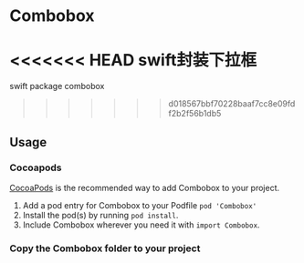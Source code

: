 # Combobox
<<<<<<< HEAD
swift封装下拉框
=======
swift package combobox
>>>>>>> d018567bbf70228baaf7cc8e09fdf2b2f56b1db5

## Usage

### Cocoapods

[CocoaPods](http://cocoapods.org) is the recommended way to add Combobox to your project.

1. Add a pod entry for Combobox to your Podfile `pod 'Combobox'`
2. Install the pod(s) by running `pod install`.
3. Include Combobox wherever you need it with `import Combobox`.


### Copy the Combobox folder to your project

